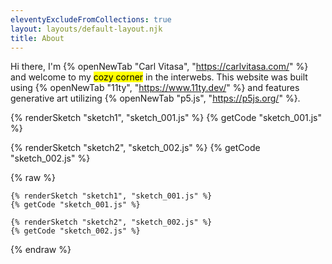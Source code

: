 ```yaml
---
eleventyExcludeFromCollections: true
layout: layouts/default-layout.njk
title: About
---
```


Hi there, I'm {% openNewTab "Carl Vitasa", "https://carlvitasa.com/" %} and welcome to my <mark>cozy corner</mark> in the interwebs. This website was built using {% openNewTab "11ty", "https://www.11ty.dev/" %} and features generative art utilizing {% openNewTab "p5.js", "https://p5js.org/" %}.

{% renderSketch "sketch1", "sketch_001.js" %}
{% getCode "sketch_001.js" %}

{% renderSketch "sketch2", "sketch_002.js" %}
{% getCode "sketch_002.js" %}

{% raw %}
```liquid
{% renderSketch "sketch1", "sketch_001.js" %}
{% getCode "sketch_001.js" %}

{% renderSketch "sketch2", "sketch_002.js" %}
{% getCode "sketch_002.js" %}
```
{% endraw %}

<!-- <div class="corner-wrapper">
    <iframe frameborder="0" src="https://www.shadertoy.com/embed/4sKBzD?gui=false&t=10&paused=false&muted=true"></iframe>
</div> -->

